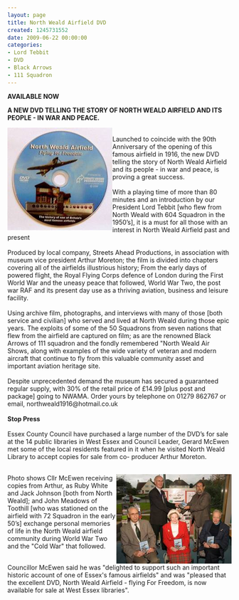 ```yaml
---
layout: page
title: North Weald Airfield DVD
created: 1245731552
date: 2009-06-22 00:00:00
categories:
- Lord Tebbit
- DVD
- Black Arrows
- 111 Squadron
---
```

<p><strong>AVAILABLE NOW<br /></strong></p><p><strong>A NEW DVD TELLING THE STORY OF NORTH WEALD AIRFIELD AND ITS PEOPLE - IN WAR AND PEACE.&nbsp;&nbsp;</strong></p><p><strong>&nbsp;</strong>&nbsp; <img class="article" height="231" width="236" align="left" alt="North Weald Airfield DVD" src="/images/DVDimage002.jpg" /><br />Launched to coincide with the 90th Anniversary of the opening of this famous airfield in 1916, the new DVD telling the story of North Weald Airfield and its people - in war and peace, is proving a great success.<br /><br />With a playing time of more than 80 minutes and an introduction by our President Lord Tebbit [who flew from North Weald with 604 Squadron in the 1950&rsquo;s], it is a must for all those with an interest in North Weald Airfield past and present<br /><br />Produced by local company, Streets Ahead Productions, in association with museum vice president Arthur Moreton; the film is divided into chapters covering all of the airfields illustrious history; From the early days of powered flight, the Royal Flying Corps defence of London during the First World War and the uneasy peace that followed, World War Two, the post war RAF and its present day use as a thriving aviation, business and leisure facility.<br /><br />Using archive film, photographs, and interviews with many of those [both service and civilian] who served and lived at North Weald during those epic years. The exploits of some of the 50 Squadrons from seven nations that flew from the airfield are captured on film; as are the renowned Black Arrows of 111 squadron and the fondly remembered &quot;North Weald Air Shows, along with examples of the wide variety of veteran and modern aircraft that continue to fly from this valuable community asset and important aviation heritage site.<br /><br />Despite unprecedented demand the museum has secured a guaranteed regular supply, with 30% of the retail price of &pound;14.99 [plus post and package] going to NWAMA. Order yours by telephone on 01279 862767 or email, northweald1916@hotmail.co.uk<br /><br /><strong>Stop Press</strong><br /><br />Essex County Council have purchased a large number of the DVD&rsquo;s for sale at the 14 public libraries in West Essex and Council Leader, Gerard McEwen met some of the local residents featured in it when he visited North Weald Library to accept copies for sale from co- producer Arthur Moreton.<br />&nbsp;</p><p><img height="201" width="259" align="right" alt="Cllr McEwen, Arthur Moreton, Jack Johnson, Ruby White & John Meadows" src="/images/DVDimage004.jpg" />Photo shows Cllr McEwen receiving copies from Arthur, as Ruby White and Jack Johnson [both from North Weald]; and John Meadows of Toothill [who was stationed on the airfield with 72 Squadron in the early 50&rsquo;s] exchange personal memories of life in the North Weald airfield community during World War Two and the &quot;Cold War&quot; that followed.<br />&nbsp;</p><p>Councillor McEwen said he was &quot;delighted to support such an important historic account of one of Essex's famous airfields&quot; and was &quot;pleased that the excellent DVD, North Weald Airfield - flying For Freedom, is now available for sale at West Essex libraries&quot;.</p><p><br />&nbsp;<br /><br />&nbsp;<br /><br />&nbsp;<br /><br />&nbsp;</p>

